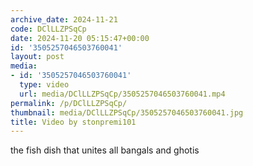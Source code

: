 ```yaml
---
archive_date: 2024-11-21
code: DClLLZPSqCp
date: 2024-11-20 05:15:47+00:00
id: '3505257046503760041'
layout: post
media:
- id: '3505257046503760041'
  type: video
  url: media/DClLLZPSqCp/3505257046503760041.mp4
permalink: /p/DClLLZPSqCp/
thumbnail: media/DClLLZPSqCp/3505257046503760041.jpg
title: Video by stonpremi101
---
```


the fish dish that unites all bangals and ghotis